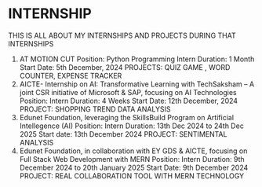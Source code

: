# INTERNSHIP
THIS IS ALL ABOUT MY INTERNSHIPS AND PROJECTS  DURING THAT INTERNSHIPS

1. AT MOTION CUT
    Position: Python Programming Intern
    Duration: 1 Month
    Start Date: 5th December, 2024
   PROJECTS: QUIZ GAME , WORD COUNTER, EXPENSE TRACKER
2.  AICTE- Internship on  AI: Transformative Learning with
 TechSaksham – A joint CSR initiative of Microsoft & SAP, focusing on AI Technologies
   Position: Intern
   Duration: 4 Weeks
   Start Date: 12th December, 2024
    PROJECT: SHOPPING TREND DATA ANALYSIS
3. Edunet Foundation, leveraging the 
SkillsBuild Program on Artificial Intellegence (AI)
  Position: Intern
  Duration: 13th Dec 2024 to 24th Dec 2025
  Start date: 13th December 2024
  PROJECT: SENTIMENTAL ANALYSIS
4. Edunet Foundation, in
 collaboration with EY GDS & AICTE, focusing on  Full Stack Web Development with MERN
  Position: Intern
  Duration: 9th December 2024 to 20th January 2025
  Start Date: 9th December 2024
  PROJECT: REAL COLLABORATION TOOL WITH MERN TECHNOLOGY
